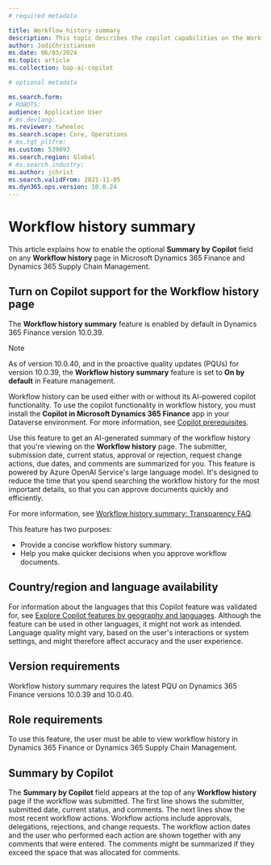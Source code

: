 ```yaml
---
# required metadata

title: Workflow history summary
description: This topic describes the copilot capabilities on the Workflow history page.
author: JodiChristiansen
ms.date: 06/03/2024
ms.topic: article
ms.collection: bap-ai-copilot

# optional metadata

ms.search.form:  
# ROBOTS: 
audience: Application User
# ms.devlang: 
ms.reviewer: twheeloc
ms.search.scope: Core, Operations
# ms.tgt_pltfrm: 
ms.custom: 539093
ms.search.region: Global
# ms.search.industry: 
ms.author: jchrist
ms.search.validFrom: 2021-11-05
ms.dyn365.ops.version: 10.0.24
---
```


# Workflow history summary

This article explains how to enable the optional **Summary by Copilot** field on any **Workflow history** page in Microsoft Dynamics 365 Finance and Dynamics 365 Supply Chain Management.

## Turn on Copilot support for the Workflow history page

The **Workflow history summary** feature is enabled by default in Dynamics 365 Finance version 10.0.39.

> [!NOTE]
> As of version 10.0.40, and in the proactive quality updates (PQUs) for version 10.0.39, the **Workflow history summary** feature is set to **On by default** in Feature management.

Workflow history can be used either with or without its AI-powered copilot functionality. To use the copilot functionality in workflow history, you must install the **Copilot in Microsoft Dynamics 365 Finance** app in your Dataverse environment. For more information, see [Copilot prerequisites](../../../finance/accounts-receivable/Enable-copilot-in-finance.md).

Use this feature to get an AI-generated summary of the workflow history that you're viewing on the **Workflow history** page. The submitter, submission date, current status, approval or rejection, request change actions, due dates, and comments are summarized for you. This feature is powered by Azure OpenAI Service's large language model. It's designed to reduce the time that you spend searching the workflow history for the most important details, so that you can approve documents quickly and efficiently.

For more information, see [Workflow history summary: Transparency FAQ](../copilot/workflow-history-summary-FAQ.md).

This feature has two purposes:

- Provide a concise workflow history summary.
- Help you make quicker decisions when you approve workflow documents.

## Country/region and language availability

For information about the languages that this Copilot feature was validated for, see [Explore Copilot features by geography and languages](https://go.microsoft.com/fwlink/?linkid=2270154). Although the feature can be used in other languages, it might not work as intended. Language quality might vary, based on the user's interactions or system settings, and might therefore affect accuracy and the user experience. 

## Version requirements

Workflow history summary requires the latest PQU on Dynamics 365 Finance versions 10.0.39 and 10.0.40.

## Role requirements

To use this feature, the user must be able to view workflow history in Dynamics 365 Finance or Dynamics 365 Supply Chain Management.

## Summary by Copilot

The **Summary by Copilot** field appears at the top of any **Workflow history** page if the workflow was submitted. The first line shows the submitter, submitted date, current status, and comments. The next lines show the most recent workflow actions. Workflow actions include approvals, delegations, rejections, and change requests. The workflow action dates and the user who performed each action are shown together with any comments that were entered. The comments might be summarized if they exceed the space that was allocated for comments.
